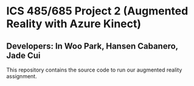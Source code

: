 # ICS 485/685 Project 2 (Augmented Reality with Azure Kinect) 

## Developers: In Woo Park, Hansen Cabanero, Jade Cui

This repository contains the source code to run our augmented reality assignment. 
